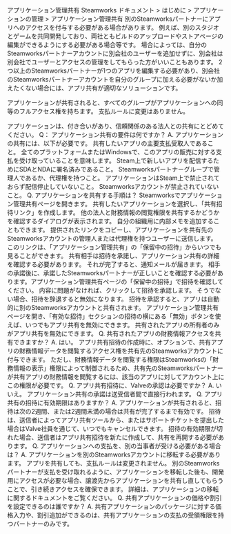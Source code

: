 アプリケーション管理共有
Steamworks ドキュメント > はじめに > アプリケーションの管理 > アプリケーション管理共有
別のSteamworksパートナーにアプリへのアクセスを付与する必要がある場合があります。 例えば、別のスタジオとゲームを共同開発しており、両社ともビルドのアップロードやストアページの編集ができるようにする必要がある場合等です。 場合によっては、自分のSteamworksパートナーアカウントに別会社のユーザーを追加せずに、別会社は別会社でユーザーとアクセスの管理をしてもらった方がいいこともあります。 2つ以上のSteamworksパートナーが1つのアプリを編集する必要があり、別会社のSteamworksパートナーアカウントを自分のグループに加える必要がないか加えたくない場合には、アプリ共有が適切なソリューションです。 

アプリケーションが共有されると、すべてのグループがアプリケーションへの同等のフルアクセス権を持ちます。 支払ルールに変更はありません。 

アプリケーションは、付き合いがあり、信頼関係のある法人との共有にとどめてください。
Q： アプリケーション共有の要件は何ですか？
A. アプリケーションの共有には、以下が必要です。
共有したいアプリの主要支払受取人であること。 全てのプラットフォームまたはWindowsで、このアプリの販売に対する支払を受け取っていることを意味します。
Steam上で新しいアプリを配信するためにSDAとNDAに署名済みであること。
Steamworksパートナーグループで管理人であるか、代理権を持つこと。
アプリケーションはSteam上で禁止されておらず配信停止していないこと。
Steamworksアカウントが禁止されていないこと。
Q. アプリケーションを共有する手順は？
Steamworksでアプリケーション管理共有ページを開きます。
共有したいアプリケーションを選択し、「共有招待リンク」を作成します。 他の法人と財務情報の閲覧権限を共有するかどうかを確認するダイアログが表示されます。 自分の組織用に内部メモを追加することもできます。
提供されたリンクをコピーし、アプリケーションを共有先のSteamworksアカウントの管理人または代理権を持つユーザーに送信します。 このリンクは、「アプリケーション管理共有」の「保留中の招待」からいつでも見ることができます。
共有相手は招待を承諾し、アプリケーション共有の詳細を確認する必要があります。 それが完了すると、通知メールが届きます。
相手の承諾後に、承諾したSteamworksパートナーが正しいことを確認する必要があります。アプリケーション管理共有ページの「保留中の招待」で招待を確認してください。
内容に問題がなければ、クリックして招待を承認します。 そうでない場合、招待を辞退すると無効になります。 招待を承認すると、アプリは自動的に別のSteamworksアカウントと共有されます。
アプリケーション管理共有ページを開き、「有効な招待」セクションの招待の横にある「無効」ボタンを使えば、いつでもアプリ共有を無効にできます。 共有されたアプリの所有者のみがアプリ共有を無効にできます。
Q. 共有されたアプリの財務情報アクセスを共有できますか？
A. はい。 アプリ共有招待の作成時に、オプションで、共有アプリの財務情報データを閲覧するアクセス権を共有先のSteamworksアカウントに付与できます。 ただし、財務情報データを閲覧する権限はSteamworksの「財務情報の表示」権限によって制御されるため、共有先のSteamworksパートナーが共有アプリの財務情報を閲覧するには、該当のアプリに対してアカウント上にこの権限が必要です。
Q. アプリ共有招待に、Valveの承認は必要ですか？
A. いいえ。 アプリケーション共有の承諾は送受信者間で直接行われます。
Q. アプリ共有の招待に有効期限はありますか？
A. アプリケーションが共有されると、招待は次の2週間、または2週間未満の場合は共有が完了するまで有効です。 招待は、送信者によってアプリ共有ツールから、またはサポートチケットを提出した場合はValve社員を通じて、いつでもキャンセルできます。 招待の有効期限が切れた場合、送信者はアプリ共有招待を新たに作成して、共有を再開する必要があります。
Q. アプリケーションへの支払を、別の当事者が受ける必要がある場合は？
A. アプリケーションを別のSteamworksアカウントに移転する必要があります。 アプリを共有しても、支払ルールは変更されません。 別のSteamworksパートナーが支払を受け取れるように、アプリケーションを移転した後も、開発用にアクセスが必要な場合、譲渡先からアプリケーションを共有し直してもらうことで、引き続きアクセスを確保できます。 詳細は、アプリケーションの移転に関するドキュメントをご覧ください。
Q. 共有アプリケーションの価格や割引を設定できるのは誰ですか？
A. 共有アプリケーションのパッケージに対する価格入力や、割引追加ができるのは、共有アプリケーションの支払の受領権限を持つパートナーのみです。